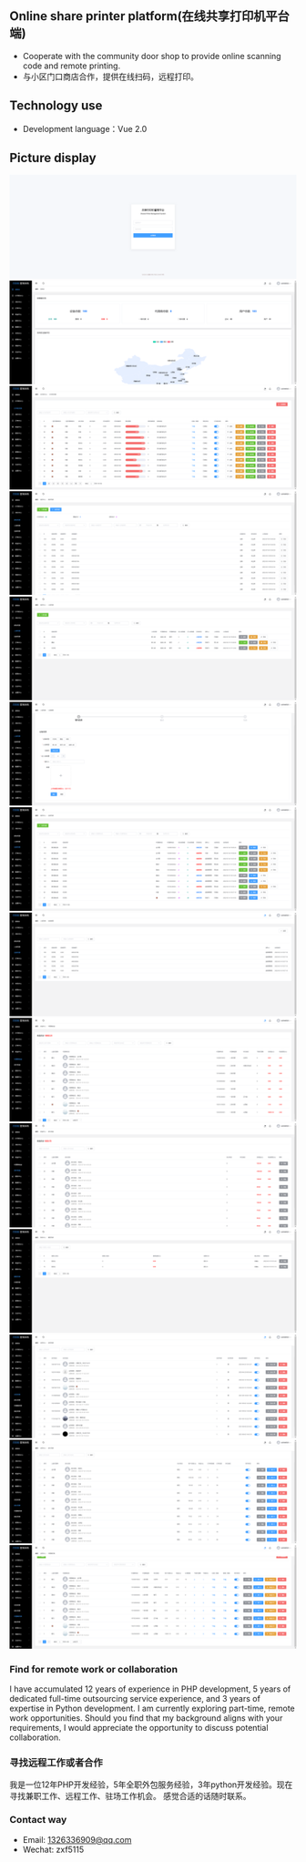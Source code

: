## Online share printer platform(在线共享打印机平台端)
- Cooperate with the community door shop to provide online scanning code and remote printing.
- 与小区门口商店合作，提供在线扫码，远程打印。


## Technology use
- Development language：Vue 2.0


## Picture display
![登录页](tmp/1.png)
![首页](tmp/2.png)
![打印机列表页](tmp/3.png)
![库存列表页](tmp/4.png)
![入库列表页](tmp/5.png)
![入库操作页](tmp/6.png)
![出库列表页](tmp/7.png)
![出库明细页](tmp/8.png)
![代理商收益页](tmp/11.png)
![店长收益页](tmp/12.png)
![提现列表页](tmp/13.png)
![会员列表页](tmp/14.png)
![店长列表页](tmp/15.png)
![代理商列表页](tmp/16.png)


### Find for remote work or collaboration
I have accumulated 12 years of experience in PHP development, 5 years of dedicated full-time outsourcing service experience, and 3 years of expertise in Python development. I am currently exploring part-time, remote work opportunities. Should you find that my background aligns with your requirements, I would appreciate the opportunity to discuss potential collaboration.


### 寻找远程工作或者合作
我是一位12年PHP开发经验，5年全职外包服务经验，3年python开发经验。现在寻找兼职工作、远程工作、驻场工作机会。 感觉合适的话随时联系。


### Contact way
- Email: 1326336909@qq.com
- Wechat: zxf5115
